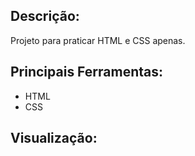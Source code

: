 ## Descrição:
Projeto para praticar HTML e CSS apenas.

## Principais Ferramentas:
* HTML
* CSS

## Visualização:
